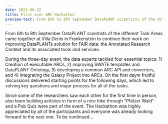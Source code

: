```yaml
---
date: 2021-06-22
title: First ever ARC Hackathon
preview-text: From 6th to 8th September DataPLANT scientists of the different Task Areas came together at Villa Denis in Frankenstein to continue their work on improving DataPLANTs solution for FAIR data. the Annotated Research Context and its associated tools and services. During the three-day event, the data experts tackled four essential topics.  ...
---
```


From 6th to 8th September DataPLANT scientists of the different Task Areas came together at Villa Denis in Frankenstein to continue their work on improving DataPLANTs solution for FAIR data: the Annotated Research Context and its associated tools and services.  

During the three-day event, the data experts tackled four essential topics: 1) Creation of executable ARCs, 2) improving SWATE templates and DataPLANT Ontology, 3) developing a common ARC API and converters, and 4) integrating the Galaxy Project into ARCs. On the first daym fruitful discussions delivered starting points for the following days, which led to solving key questions and major process for all of the tasks. 

Since some of the researchers saw each other for the first time in person, also team building acitivies in form of a nice hike through "Pfälzer Wald" and a Pub Quiz were part of the event. The Hackathon was highly appreciated by all of the participants and everyone was already looking forward to the next one. To be continued… 




